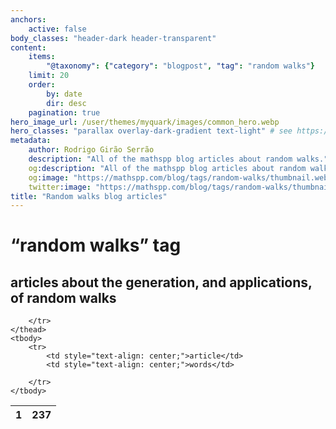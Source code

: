 ```yaml
---
anchors:
    active: false
body_classes: "header-dark header-transparent"
content:
    items:
        "@taxonomy": {"category": "blogpost", "tag": "random walks"}
    limit: 20
    order:
        by: date
        dir: desc
    pagination: true
hero_image_url: /user/themes/myquark/images/common_hero.webp
hero_classes: "parallax overlay-dark-gradient text-light" # see https://demo.getgrav.org/blog-skeleton/blog/hero-classes
metadata:
    author: Rodrigo Girão Serrão
    description: "All of the mathspp blog articles about random walks."
    og:description: "All of the mathspp blog articles about random walks."
    og:image: "https://mathspp.com/blog/tags/random-walks/thumbnail.webp"
    twitter:image: "https://mathspp.com/blog/tags/random-walks/thumbnail.webp"
title: "Random walks blog articles"
---
```


# “random walks” tag


## articles about the generation, and applications, of random walks



<table class="stats-table">
    <thead>
        <tr>
            <th style="text-align: center;">1</th>
            <th style="text-align: center;">237</th>
            
        </tr>
    </thead>
    <tbody>
        <tr>
            <td style="text-align: center;">article</td>
            <td style="text-align: center;">words</td>
            
        </tr>
    </tbody>
</table>